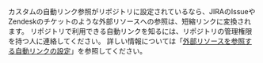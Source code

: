 カスタムの自動リンク参照がリポジトリに設定されているなら、JIRAのIssueやZendeskのチケットのような外部リソースへの参照は、短縮リンクに変換されます。 リポジトリで利用できる自動リンクを知るには、リポジトリの管理権限を持つ人に連絡してください。 詳しい情報については「[外部リソースを参照する自動リンクの設定](/articles/configuring-autolinks-to-reference-external-resources)」を参照してください。
